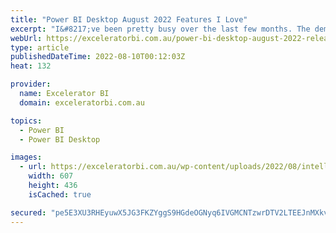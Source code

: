 ```yaml
---
title: "Power BI Desktop August 2022 Features I Love"
excerpt: "I&#8217;ve been pretty busy over the last few months. The demand for Power BI skills has never been stronger, and my company is super busy. I haven&#8217;t written a blog article for a while, but I wanted to take a bit of time out this morning to talk about the [...]Read More »"
webUrl: https://exceleratorbi.com.au/power-bi-desktop-august-2022-release-features-i-love/
type: article
publishedDateTime: 2022-08-10T00:12:03Z
heat: 132

provider:
  name: Excelerator BI
  domain: exceleratorbi.com.au

topics:
  - Power BI
  - Power BI Desktop

images:
  - url: https://exceleratorbi.com.au/wp-content/uploads/2022/08/intellisense.gif
    width: 607
    height: 436
    isCached: true

secured: "pe5E3XU3RHEyuwX5JG3FKZYggS9HGdeOGNyq6IVGMCNTzwrDTV2LTEEJnMXkvzm+jhUmw4VjObR+9IP/6rbl/yyE4l49Nuh+xMslZQgHEben7g5p6pwOC+rL9ECmfjUAJIKOHKPh8fWs2eMNwJ+8dQf4Iy9/F1Fn3fRX36znrZUl//Sg4RTTKuW2dI1yF/lbcEwPUDBRyqXE+StTjuCOpvLLs5k0aHyJ1rve/4lQ6TwpnpQIpDBuTd/sflBCd+rEhDk2VAD5623/r2lvI/R9Hun66gBhTSLnJiJKFd63ymqvAeWpcvKUn2dkJFer0gNienDLaIqVyAeemZeZlQIUpF/TOgDK5fbf+WdB4ASBTnc=;AbsTSIGWkdGl0ZESMAaSSw=="
---
```



